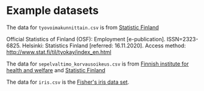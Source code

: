 # Example datasets

The data for `tyovoimakunnittain.csv` is from [Statistic Finland](http://www.stat.fi/index_en.html)

Official Statistics of Finland (OSF): Employment [e-publication].
ISSN=2323-6825. Helsinki: Statistics Finland [referred: 16.11.2020].
Access method: http://www.stat.fi/til/tyokay/index_en.html

The data for `sepelvaltimo_korvausoikeus.csv` is from [Finnish institute for health and welfare](https://thl.fi/en/web/thlfi-en) and [Statistic Finland](http://www.stat.fi/index_en.html)

The data for `iris.csv` is the [Fisher's iris data set](https://en.wikipedia.org/wiki/Iris_flower_data_set).